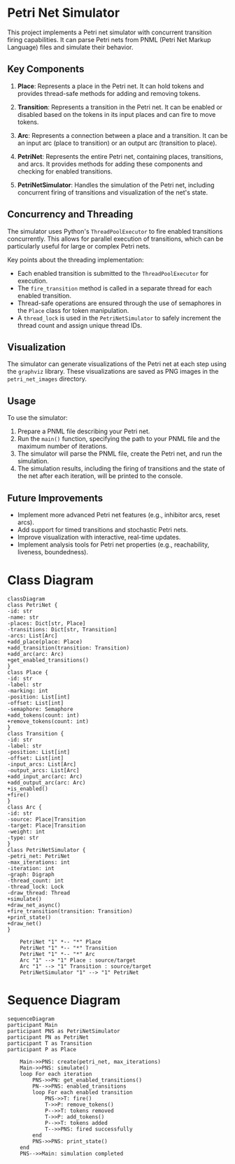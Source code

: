 # Petri Net Simulator

This project implements a Petri net simulator with concurrent transition firing capabilities. It can parse Petri nets from PNML (Petri Net Markup Language) files and simulate their behavior.

## Key Components

1. **Place**: Represents a place in the Petri net. It can hold tokens and provides thread-safe methods for adding and removing tokens.

2. **Transition**: Represents a transition in the Petri net. It can be enabled or disabled based on the tokens in its input places and can fire to move tokens.

3. **Arc**: Represents a connection between a place and a transition. It can be an input arc (place to transition) or an output arc (transition to place).

4. **PetriNet**: Represents the entire Petri net, containing places, transitions, and arcs. It provides methods for adding these components and checking for enabled transitions.

5. **PetriNetSimulator**: Handles the simulation of the Petri net, including concurrent firing of transitions and visualization of the net's state.

## Concurrency and Threading

The simulator uses Python's `ThreadPoolExecutor` to fire enabled transitions concurrently. This allows for parallel execution of transitions, which can be particularly useful for large or complex Petri nets.

Key points about the threading implementation:

- Each enabled transition is submitted to the `ThreadPoolExecutor` for execution.
- The `fire_transition` method is called in a separate thread for each enabled transition.
- Thread-safe operations are ensured through the use of semaphores in the `Place` class for token manipulation.
- A `thread_lock` is used in the `PetriNetSimulator` to safely increment the thread count and assign unique thread IDs.

## Visualization

The simulator can generate visualizations of the Petri net at each step using the `graphviz` library. These visualizations are saved as PNG images in the `petri_net_images` directory.

## Usage

To use the simulator:

1. Prepare a PNML file describing your Petri net.
2. Run the `main()` function, specifying the path to your PNML file and the maximum number of iterations.
3. The simulator will parse the PNML file, create the Petri net, and run the simulation.
4. The simulation results, including the firing of transitions and the state of the net after each iteration, will be printed to the console.

## Future Improvements

- Implement more advanced Petri net features (e.g., inhibitor arcs, reset arcs).
- Add support for timed transitions and stochastic Petri nets.
- Improve visualization with interactive, real-time updates.
- Implement analysis tools for Petri net properties (e.g., reachability, liveness, boundedness).

# Class Diagram

```mermaid
classDiagram
class PetriNet {
-id: str
-name: str
-places: Dict[str, Place]
-transitions: Dict[str, Transition]
-arcs: List[Arc]
+add_place(place: Place)
+add_transition(transition: Transition)
+add_arc(arc: Arc)
+get_enabled_transitions()
}
class Place {
-id: str
-label: str
-marking: int
-position: List[int]
-offset: List[int]
-semaphore: Semaphore
+add_tokens(count: int)
+remove_tokens(count: int)
}
class Transition {
-id: str
-label: str
-position: List[int]
-offset: List[int]
-input_arcs: List[Arc]
-output_arcs: List[Arc]
+add_input_arc(arc: Arc)
+add_output_arc(arc: Arc)
+is_enabled()
+fire()
}
class Arc {
-id: str
-source: Place|Transition
-target: Place|Transition
-weight: int
-type: str
}
class PetriNetSimulator {
-petri_net: PetriNet
-max_iterations: int
-iteration: int
-graph: Digraph
-thread_count: int
-thread_lock: Lock
-draw_thread: Thread
+simulate()
+draw_net_async()
+fire_transition(transition: Transition)
+print_state()
+draw_net()
}

    PetriNet "1" *-- "*" Place
    PetriNet "1" *-- "*" Transition
    PetriNet "1" *-- "*" Arc
    Arc "1" --> "1" Place : source/target
    Arc "1" --> "1" Transition : source/target
    PetriNetSimulator "1" --> "1" PetriNet
```

# Sequence Diagram

```mermaid
sequenceDiagram
participant Main
participant PNS as PetriNetSimulator
participant PN as PetriNet
participant T as Transition
participant P as Place

    Main->>PNS: create(petri_net, max_iterations)
    Main->>PNS: simulate()
    loop For each iteration
        PNS->>PN: get_enabled_transitions()
        PN-->>PNS: enabled_transitions
        loop For each enabled transition
            PNS->>T: fire()
            T->>P: remove_tokens()
            P-->>T: tokens removed
            T->>P: add_tokens()
            P-->>T: tokens added
            T-->>PNS: fired successfully
        end
        PNS->>PNS: print_state()
    end
    PNS-->>Main: simulation completed
```
